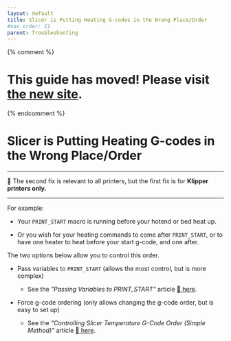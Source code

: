 ```yaml
---
layout: default
title: Slicer is Putting Heating G-codes in the Wrong Place/Order
#nav_order: 11
parent: Troubleshooting
---
```

{% comment %} 
# This guide has moved! Please visit [the new site](https://ellis3dp.com/Print-Tuning-Guide/).
{% endcomment %}
# Slicer is Putting Heating G-codes in the Wrong Place/Order
---
:dizzy: The second fix is relevant to all printers, but the first fix is for **Klipper printers only.**

---

For example:

- Your `PRINT_START` macro is running before your hotend or bed heat up. 

- Or you wish for your heating commands to come after `PRINT_START`, or to have one heater to heat before your start g-code, and one after.

The two options below allow you to control this order.

- Pass variables to `PRINT_START` (allows the most control, but is more complex)
    - See the *"Passing Variables to PRINT_START"* article 
    [:page_facing_up: here](../passing_slicer_variables.md).

- Force g-code ordering (only allows changing the g-code order, but is easy to set up)

    - See the *"Controlling Slicer Temperature G-Code Order (Simple Method)"* article [:page_facing_up: here](../controlling_slicer_g-code_order.md).

